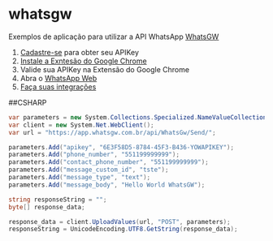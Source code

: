 # whatsgw
Exemplos de aplicação para utilizar a API WhatsApp [WhatsGW](https://whatsgw.com.br)

1. [Cadastre-se](https://app.whatsgw.com.br/login_novo.aspx) para obter seu APIKey
2. [Instale a Exntesão do Google Chrome](https://chrome.google.com/webstore/detail/whatsgw/bcddfclcghmjpkihmjdlnejflhccdjgg?hl=pt-BR)
3. Valide sua APIKey na Extensão do Google Chrome
4. Abra o [WhatsApp Web](https://web.whatsapp.com)
5. [Faça suas integrações](https://documenter.getpostman.com/view/3741041/SztBa7ku?version=latest)

##CSHARP

```csharp
var parameters = new System.Collections.Specialized.NameValueCollection();
var client = new System.Net.WebClient();
var url = "https://app.whatsgw.com.br/api/WhatsGw/Send/";

parameters.Add("apikey", "6E3F58D5-8784-45F3-B436-YOWAPIKEY");
parameters.Add("phone_number", "551199999999");
parameters.Add("contact_phone_number", "551199999999");
parameters.Add("message_custom_id", "tste");
parameters.Add("message_type", "text");
parameters.Add("message_body", "Hello World WhatsGW");

string responseString = "";
byte[] response_data;

response_data = client.UploadValues(url, "POST", parameters);
responseString = UnicodeEncoding.UTF8.GetString(response_data);
```
